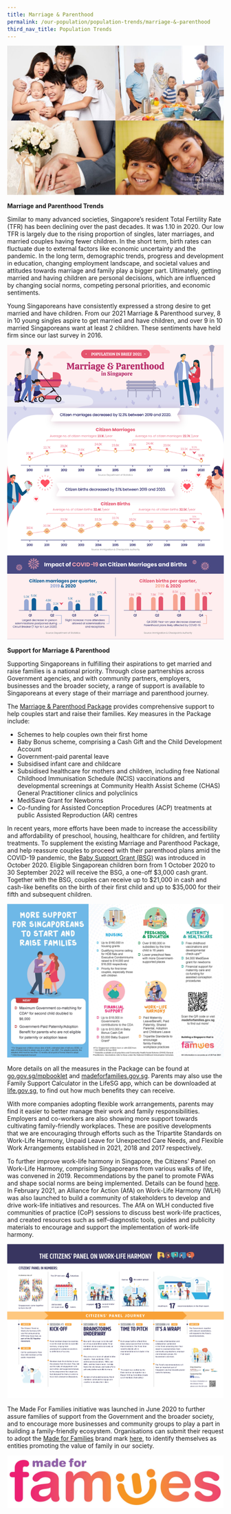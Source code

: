 ```yaml
---
title: Marriage & Parenthood
permalink: /our-population/population-trends/marriage-&-parenthood
third_nav_title: Population Trends
---
```

![Family collage](/images/stock-image-19.JPG)

**Marriage and Parenthood Trends**

Similar to many advanced societies, Singapore’s resident Total Fertility Rate (TFR) has been declining over the past decades. It was 1.10 in 2020. Our low TFR is largely due to the rising proportion of singles, later marriages, and married couples having fewer children. In the short term, birth rates can fluctuate due to external factors like economic uncertainty and the pandemic. In the long term, demographic trends, progress and development in education, changing employment landscape, and societal values and attitudes towards marriage and family play a bigger part. Ultimately, getting married and having children are personal decisions, which are influenced by changing social norms, competing personal priorities, and economic sentiments.

Young Singaporeans have consistently expressed a strong desire to get married and have children. From our 2021 Marriage & Parenthood survey, 8 in 10 young singles aspire to get married and have children, and over 9 in 10 married Singaporeans want at least 2 children. These sentiments have held firm since our last survey in 2016.

![Marriage and Parenthood Infographic](/images/Population-in-Brief-2021-Marriage-Parenthood-Infographic.jpg)

**Support for Marriage & Parenthood**

Supporting Singaporeans in fulfilling their aspirations to get married and raise families is a national priority. Through close partnerships across Government agencies, and with community partners, employers, businesses and the broader society, a range of support is available to Singaporeans at every stage of their marriage and parenthood journey.

The [Marriage & Parenthood Package](https://www.go.gov.sg/mpbooklet) provides comprehensive support to help couples start and raise their families. Key measures in the Package include:
* Schemes to help couples own their first home
* Baby Bonus scheme, comprising a Cash Gift and the Child Development Account
* Government-paid parental leave
* Subsidised infant care and childcare
* Subsidised healthcare for mothers and children, including free National Childhood Immunisation Schedule (NCIS) vaccinations and developmental screenings at Community Health Assist Scheme (CHAS) General Practitioner clinics and polyclinics
* MediSave Grant for Newborns
* Co-funding for Assisted Conception Procedures (ACP) treatments at public Assisted Reproduction (AR) centres

In recent years, more efforts have been made to increase the accessibility and affordability of preschool, housing, healthcare for children, and fertility treatments. To supplement the existing Marriage and Parenthood Package, and help reassure couples to proceed with their parenthood plans amid the COVID-19 pandemic, the [Baby Support Grant (BSG)](https://www.go.gov.sg/baby-support-grant) was introduced in October 2020. Eligible Singaporean children born from 1 October 2020 to 30 September 2022 will receive the BSG, a one-off $3,000 cash grant. Together with the BSG, couples can receive up to $21,000 in cash and cash-like benefits on the birth of their first child and up to $35,000 for their fifth and subsequent children.

![Support Raising Families](/images/support-raising-families.jpg)

More details on all the measures in the Package can be found at [go.gov.sg/mpbooklet](https://www.go.gov.sg/mpbooklet) and [madeforfamilies.gov.sg](https://www.madeforfamilies.gov.sg). Parents may also use the Family Support Calculator in the LifeSG app, which can be downloaded at [life.gov.sg](https://life.gov.sg), to find out how much benefits they can receive.

With more companies adopting flexible work arrangements, parents may find it easier to better manage their work and family responsibilities. Employers and co-workers are also showing more support towards cultivating family-friendly workplaces. These are positive developments that we are encouraging through efforts such as the Tripartite Standards on Work-Life Harmony, Unpaid Leave for Unexpected Care Needs, and Flexible Work Arrangements established in 2021, 2018 and 2017 respectively.

To further improve work-life harmony in Singapore, the Citizens’ Panel on Work-Life Harmony, comprising Singaporeans from various walks of life, was convened in 2019. Recommendations by the panel to promote FWAs and shape social norms are being implemented. Details can be found [here](https://www.ideas.gov.sg/public/CitizensPanel_WorkLifeHarmony). In February 2021, an Alliance for Action (AfA) on Work-Life Harmony (WLH) was also launched to build a community of stakeholders to develop and drive work-life initiatives and resources. The AfA on WLH conducted five communities of practice (CoP) sessions to discuss best work-life practices, and created resources such as self-diagnostic tools, guides and publicity materials to encourage and support the implementation of work-life harmony.

![Citizens' Panel infographic](/images/CP-2019-infographic.jpg)

The Made For Families initiative was launched in June 2020 to further assure families of support from the Government and the broader society, and to encourage more businesses and community groups to play a part in building a family-friendly ecosystem. Organisations can submit their request to adopt the [Made for Families](https://www.go.gov.sg/madeforfamilies) brand mark [here](https://www.madeforfamilies.gov.sg/MadeForFamilies), to identify themselves as entities promoting the value of family in our society.

![Made For Families Brand Mark](/images/MFF-small.jpg)